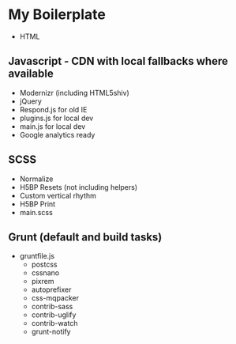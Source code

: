 # My Boilerplate
* HTML

## Javascript - CDN with local fallbacks where available
* Modernizr (including HTML5shiv)
* jQuery
* Respond.js for old IE
* plugins.js for local dev
* main.js for local dev
* Google analytics ready

## SCSS
* Normalize
* H5BP Resets (not including helpers)
* Custom vertical rhythm
* H5BP Print
* main.scss

## Grunt (default and build tasks)
* gruntfile.js 
  * postcss
  * cssnano
  * pixrem
  * autoprefixer
  * css-mqpacker
  * contrib-sass
  * contrib-uglify
  * contrib-watch
  * grunt-notify
